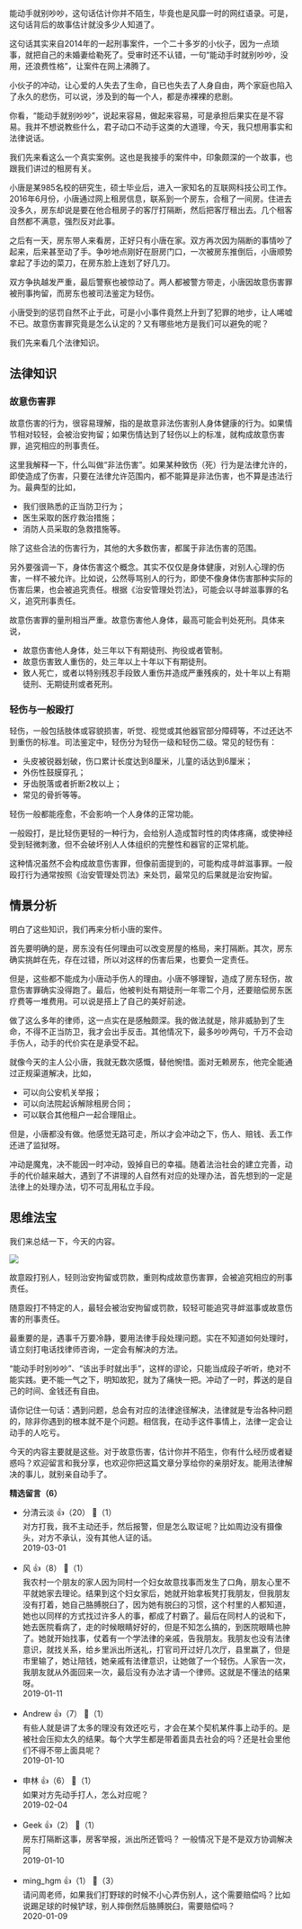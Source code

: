 能动手就别吵吵，这句话估计你并不陌生，毕竟也是风靡一时的网红语录。可是，这句话背后的故事估计就没多少人知道了。

这句话其实来自2014年的一起刑事案件，一个二十多岁的小伙子，因为一点琐事，就把自己的未婚妻给勒死了。受审时还不认错，一句“能动手时就别吵吵，没用，还浪费性格”，让案件在网上沸腾了。

小伙子的冲动，让心爱的人失去了生命，自已也失去了人身自由，两个家庭也陷入了永久的悲伤，可以说，涉及到的每一个人，都是赤裸裸的悲剧。

你看，“能动手就别吵吵”，说起来容易，做起来容易，可是承担后果实在是不容易。我并不想说教些什么，君子动口不动手这类的大道理，今天，我只想用事实和法律说话。

我们先来看这么一个真实案例。这也是我接手的案件中，印象颇深的一个故事，也跟我们讲过的租房有关。

小唐是某985名校的研究生，硕士毕业后，进入一家知名的互联网科技公司工作。2016年6月份，小唐通过网上租房信息，联系到一个房东，合租了一间房。住进去没多久，房东却说是要在他合租房子的客厅打隔断，然后把客厅租出去。几个租客自然都不满意，强烈反对此事。

之后有一天，房东带人来看房，正好只有小唐在家。双方再次因为隔断的事情吵了起来，后来甚至动了手。争吵地点刚好在厨房门口，一次被房东推倒后，小唐顺势拿起了手边的菜刀，在房东脸上连划了好几刀。

双方争执越发严重，最后警察也被惊动了。两人都被警方带走，小唐因故意伤害罪被刑事拘留，而房东也被司法鉴定为轻伤。

小唐受到的惩罚自然不止于此，可是小小事件竟然上升到了犯罪的地步，让人唏嘘不已。故意伤害罪究竟是怎么认定的？又有哪些地方是我们可以避免的呢？

我们先来看几个法律知识。

## 法律知识

### 故意伤害罪

故意伤害的行为，很容易理解，指的是故意非法伤害别人身体健康的行为。如果情节相对较轻，会被治安拘留；如果伤情达到了轻伤以上的标准，就构成故意伤害罪，追究相应的刑事责任。

这里我解释一下，什么叫做“非法伤害”。如果某种致伤（死）行为是法律允许的，即使造成了伤害，只要在法律允许范围内，都不能算是非法伤害，也不算是违法行为。最典型的比如，

- 我们很熟悉的正当防卫行为；
- 医生采取的医疗救治措施；
- 消防人员采取的急救措施等。

除了这些合法的伤害行为，其他的大多数伤害，都属于非法伤害的范围。

另外要强调一下，身体伤害这个概念。其实不仅仅是身体健康，对别人心理的伤害，一样不被允许。比如说，公然辱骂别人的行为，即使不像身体伤害那种实际的伤害后果，也会被追究责任。根据《治安管理处罚法》，可能会以寻衅滋事罪的名义，追究刑事责任。

故意伤害罪的量刑相当严重。故意伤害他人身体，最高可能会判处死刑。具体来说，

- 故意伤害他人身体，处三年以下有期徒刑、拘役或者管制。
- 故意伤害致人重伤的，处三年以上十年以下有期徒刑。
- 致人死亡，或者以特别残忍手段致人重伤并造成严重残疾的，处十年以上有期徒刑、无期徒刑或者死刑。

### 轻伤与一般殴打

轻伤，一般包括肢体或容貌损害，听觉、视觉或其他器官部分障碍等，不过还达不到重伤的标准。司法鉴定中，轻伤分为轻伤一级和轻伤二级。常见的轻伤有：

- 头皮被锐器划破，伤口累计长度达到8厘米，儿童的话达到6厘米；
- 外伤性鼓膜穿孔；
- 牙齿脱落或者折断2枚以上；
- 常见的骨折等等。

轻伤一般都能痊愈，不会影响一个人身体的正常功能。

一般殴打，是比轻伤更轻的一种行为，会给别人造成暂时性的肉体疼痛，或使神经受到轻微刺激，但不会破坏别人人体组织的完整性和器官的正常机能。

这种情况虽然不会构成故意伤害罪，但像前面提到的，可能构成寻衅滋事罪。一般殴打行为通常按照《治安管理处罚法》来处罚，最常见的后果就是治安拘留。

## 情景分析

明白了这些知识，我们再来分析小唐的案件。

首先要明确的是，房东没有任何理由可以改变房屋的格局，来打隔断。其次，房东确实挑衅在先，存在过错，所以对这样的伤害后果，也要负一定责任。

但是，这些都不能成为小唐动手伤人的理由。小唐不够理智，造成了房东轻伤，故意伤害罪确实没得跑了。最后，他被判处有期徒刑一年零二个月，还要赔偿房东医疗费等一堆费用。可以说是搭上了自己的美好前途。

做了这么多年的律师，这一点实在是感触颇深。我的做法就是，除非威胁到了生命，不得不正当防卫，我才会出手反击。其他情况下，最多吵吵两句，千万不会动手伤人，动手的代价实在是承受不起。

就像今天的主人公小唐，我就无数次感慨，替他惋惜。面对无赖房东，他完全能通过正规渠道解决，比如，

- 可以向公安机关举报；
- 可以向法院起诉解除租房合同；
- 可以联合其他租户一起合理阻止。

但是，小唐都没有做。他感觉无路可走，所以才会冲动之下，伤人、赔钱、丢工作还进了监狱呀。

冲动是魔鬼，决不能因一时冲动，毁掉自已的幸福。随着法治社会的建立完善，动手的代价越来越大，遇到了不讲理的人自然有对应的处理办法，首先想到的一定是法律上的处理办法，切不可乱用私立手段。

## 思维法宝

我们来总结一下，今天的内容。

![](https://static001.geekbang.org/resource/image/51/c6/5137205d9d74e158df36a4c3fd5bf7c6.jpg?wh=1142%2A907)

故意殴打别人，轻则治安拘留或罚款，重则构成故意伤害罪，会被追究相应的刑事责任。

随意殴打不特定的人，最轻会被治安拘留或罚款，较轻可能追究寻衅滋事或故意伤害的刑事责任。

最重要的是，遇事千万要冷静，要用法律手段处理问题。实在不知道如何处理时，请立刻打电话找律师咨询，一定会有解决的方法。

“能动手时别吵吵”、“该出手时就出手”，这样的谬论，只能当成段子听听，绝对不能实践。更不能一气之下，明知故犯，就为了痛快一把。冲动了一时，葬送的是自己的时间、金钱还有自由。

请你记住一句话：遇到问题，总会有对应的法律途径解决，法律就是专治各种问题的，除非你遇到的根本就不是个问题。相信我，在动手这件事情上，法律一定会让动手的人吃亏。

今天的内容主要就是这些。对于故意伤害，估计你并不陌生，你有什么经历或者疑惑吗？欢迎留言和我分享，也欢迎你把这篇文章分享给你的亲朋好友。能用法律解决的事儿，就别亲自动手了。
<div><strong>精选留言（6）</strong></div><ul>
<li><span>分清云淡</span> 👍（20） 💬（1）<div>对方打我，我不主动还手，然后报警，但是怎么取证呢？比如周边没有摄像头，对方不承认，没有其他人证的话。</div>2019-03-01</li><br/><li><span>风</span> 👍（8） 💬（1）<div>我农村一个朋友的家人因为同村一个妇女故意找事而发生了口角，朋友心里不平就她家去理论。结果到这个妇女家后，她就开始拿板凳打我朋友，但我朋友没有打着，她自己胳膊脱臼了，因为她有脱臼的习惯，这个村里的人都知道，她也以同样的方式找过许多人的事，都成了村霸了。最后在同村人的说和下，她去医院看病了，走的时候眼睛好好的，但是不知怎么搞的，到医院眼睛也肿了。她就开始找事，仗着有一个学法律的亲戚，告我朋友。我朋友也没有法律意识，就找关系，给乡里派出所送礼，打官司开过好几次厅，县里赢了，但是市里输了，她让陪钱，她亲戚有法律意识，让她做了一个轻伤。人家告一次，我朋友就从外面回来一次，最后没有办法才请一个律师。这就是不懂法的结果呀。</div>2019-01-11</li><br/><li><span>Andrew</span> 👍（7） 💬（1）<div>有些人就是讲了太多的理没有效还吃亏，才会在某个契机某件事上动手的。是被社会压抑太久的结果。每个大学生都是带着面具去社会的吗？还是社会里他们不得不带上面具呢？</div>2019-01-10</li><br/><li><span>申林</span> 👍（6） 💬（1）<div>如果对方先动手打人，怎么对应呢？</div>2019-02-04</li><br/><li><span>Geek</span> 👍（2） 💬（1）<div>房东打隔断这事，房客举报，派出所还管吗？
一般情况下是不是双方协调解决阿</div>2019-01-10</li><br/><li><span>ming_hgm</span> 👍（1） 💬（3）<div>请问周老师，如果我们打野球的时候不小心弄伤别人，这个需要赔偿吗？比如说踢足球的时候铲球，别人摔倒然后胳膊脱臼，需要赔偿吗？</div>2020-01-09</li><br/>
</ul>